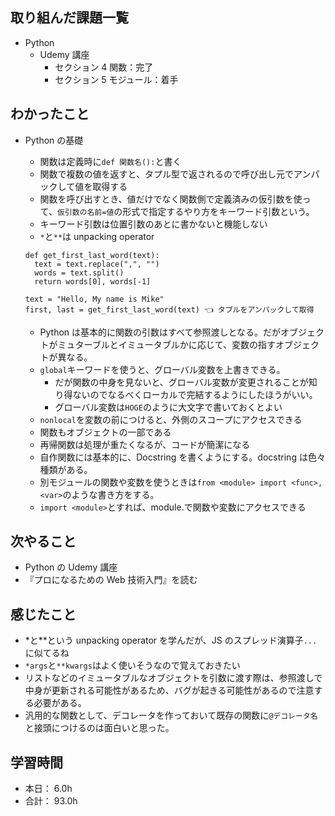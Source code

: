 ## 取り組んだ課題一覧

- Python
  - Udemy 講座
    - セクション 4 関数：完了
    - セクション 5 モジュール：着手

## わかったこと

- Python の基礎

  - 関数は定義時に`def 関数名():`と書く
  - 関数で複数の値を返すと、タプル型で返されるので呼び出し元でアンパックして値を取得する
  - 関数を呼び出すとき、値だけでなく関数側で定義済みの仮引数を使って、`仮引数の名前=値`の形式で指定するやり方をキーワード引数という。
  - キーワード引数は位置引数のあとに書かないと機能しない
  - `*`と`**`は unpacking operator

  ```
  def get_first_last_word(text):
    text = text.replace(",", "")
    words = text.split()
    return words[0], words[-1]

  text = "Hello, My name is Mike"
  first, last = get_first_last_word(text) 👈️ タプルをアンパックして取得
  ```

  - Python は基本的に関数の引数はすべて参照渡しとなる。だがオブジェクトがミュターブルとイミュータブルかに応じて、変数の指すオブジェクトが異なる。
  - `global`キーワードを使うと、グローバル変数を上書きできる。
    - だが関数の中身を見ないと、グローバル変数が変更されることが知り得ないのでなるべくローカルで完結するようにしたほうがいい。
    - グローバル変数は`HOGE`のように大文字で書いておくとよい
  - `nonlocal`を変数の前につけると、外側のスコープにアクセスできる
  - 関数もオブジェクトの一部である
  - 再帰関数は処理が重たくなるが、コードが簡潔になる
  - 自作関数には基本的に、Docstring を書くようにする。docstring は色々種類がある。
  - 別モジュールの関数や変数を使うときは`from <module> import <func>, <var>`のような書き方をする。
  - `import <module>`とすれば、module.<xxxx>で関数や変数にアクセスできる

## 次やること

- Python の Udemy 講座
- 『プロになるための Web 技術入門』を読む

## 感じたこと

- \*と\*\*という unpacking operator を学んだが、JS のスプレッド演算子`...`に似てるね
- `*args`と`**kwargs`はよく使いそうなので覚えておきたい
- リストなどのイミュータブルなオブジェクトを引数に渡す際は、参照渡しで中身が更新される可能性があるため、バグが起きる可能性があるので注意する必要がある。
- 汎用的な関数として、デコレータを作っておいて既存の関数に`@デコレータ名`と接頭につけるのは面白いと思った。

## 学習時間

- 本日： 6.0h
- 合計： 93.0h
